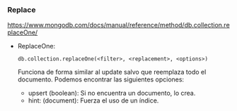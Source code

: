 ### Replace

https://www.mongodb.com/docs/manual/reference/method/db.collection.replaceOne/

- ReplaceOne:
    
    ``` db.collection.replaceOne(<filter>, <replacement>, <options>) ```  
    
  Funciona de forma similar al update salvo que reemplaza todo el documento. Podemos encontrar las siguientes opciones:
  
   - upsert (boolean): Si no encuentra un documento, lo crea.
   - hint: (document): Fuerza el uso de un índice.